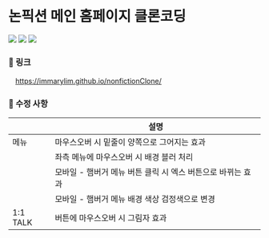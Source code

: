 # 논픽션 메인 홈페이지 클론코딩
<p>
  <img src="https://img.shields.io/badge/HTML5-E34F26?style=flat-square&logo=html5&logoColor=white"/>
  <img src="https://img.shields.io/badge/Sass-CC6699?style=flat-square&logo=Sass&logoColor=white"/>
  <img src="https://img.shields.io/badge/jQuery-0769AD?style=flat-square&logo=jQuery&logoColor=white"/>
</p>

### 🔗 링크
　https://immarylim.github.io/nonfictionClone/

### 👀 수정 사항
| |설명|
|------|---|
|메뉴|마우스오버 시 밑줄이 양쪽으로 그어지는 효과|
| |좌측 메뉴에 마우스오버 시 배경 블러 처리|
| |모바일 - 햄버거 메뉴 버튼 클릭 시 엑스 버튼으로 바뀌는 효과|
| |모바일 - 햄버거 메뉴 배경 색상 검정색으로 변경|
|1:1 TALK|버튼에 마우스오버 시 그림자 효과|
